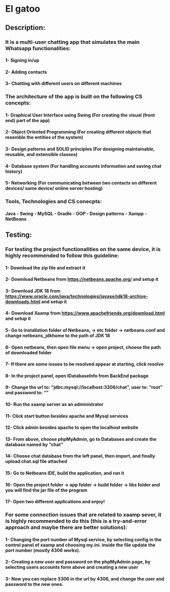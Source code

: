 # El gatoo
## Description:
### It is a multi-user chatting app that simulates the main Whatsapp functionalities:
#### 1- Signing in/up
#### 2- Adding contacts
#### 3- Chatting with different users on different machines
### The architecture of the app is built on the following CS concepts:
#### 1- Graphical User Interface using Swing (For creating the visual (front end) part of the app)
#### 2- Object Oriented Programming (For creating different objects that resemble the entities of the system)
#### 3- Design patterns and SOLID principles (For designing maintainable, reusable, and extensible classes)
#### 4- Database system (For handling accounts information and saving chat history)
#### 5- Networking (For communicating between two contacts on different devices/ same device/ online server hosting)
### Tools, Technologies and CS conecpts:
#### Java - Swing - MySQL - Gradle - OOP - Design patterns - Xampp - NetBeans
## Testing:
### For testing the project functionalities on the same device, it is highly recommended to follow this guideline:
#### 1-	Download the zip file and extract it
#### 2-	Download Netbeans from https://netbeans.apache.org/ and setup it
#### 3-	Download JDK 18 from https://www.oracle.com/java/technologies/javase/jdk18-archive-downloads.html and setup it
#### 4-	Download Xaamp from https://www.apachefriends.org/download.html and setup it
#### 5-	Go to installation folder of Netbeans, -> etc folder -> netbeans.conf and change netbeans_jdkhome to the path of JDK 18
#### 6-	Open netbeans, then open file menu -> open project, choose the path of downloaded folder
#### 7-	If there are some issues to be resolved appear at starting, click resolve
#### 8-	In the project panel, open IDatabaseInfo from BackEnd package
#### 9-	Change the url to: "jdbc:mysql://localhost:3306/chat",  user to: “root” and password to: “”
#### 10-	Run the xaamp server as an administrator
#### 11-	Click start button besides apache and Mysql services
#### 12-	Click admin besides apache to open the localhost website
#### 13-	From above, choose phpMyAdmin, go to Databases and create the database named by “chat”
#### 14-	Choose chat database from the left panel, then import, and finally upload chat.sql file attached 
#### 15-	Go to Netbeans IDE, build the application, and run it
#### 16-	Open the project folder -> app folder -> build folder -> libs folder and you will find the jar file of the program
#### 17-	Open two different applications and enjoy!
### For some connection issues that are related to xaamp sever, it is highly recommended to do this (this is a try-and-error approach and maybe there are better solutions):
#### 1-	Changing the port number of Mysql service, by selecting config in the control panel of xaamp and choosing my.ini. inside the file update the port number (mostly 4306 works).
#### 2-	Creating a new user and password on the phpMyAdmin page, by selecting users accounts form above and creating a new user
#### 3-	Now you can replace 3306 in the url by 4306, and change the user and password to the new ones.
